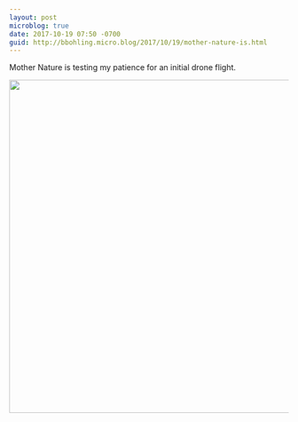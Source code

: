 ```yaml
---
layout: post
microblog: true
date: 2017-10-19 07:50 -0700
guid: http://bbohling.micro.blog/2017/10/19/mother-nature-is.html
---
```

Mother Nature is testing my patience for an initial drone flight.

<img src="http://micro.brandonbohling.com/uploads/2017/303159c0c7.jpg" width="599" height="600" />

